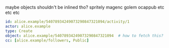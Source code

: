 maybe objects shouldn't be inlined tho? spritely magenc golem ocappub etc etc etc

```yaml
id: alice.example/54078934249073290847321094/activity/1
actor: alice.example
type: Create
object: alice.example/54078934249073290847321094  # how to fetch this?
cc: [alice.example/followers, Public]
```